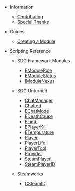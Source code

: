 * Information

  * [Contributing](information/contributing)
  * [Special Thanks](information/special_thanks)
  
* Guides

  * [Creating a Module](guides/creating_a_module)
  
* Scripting Reference

  * SDG.Framework.Modules
  
    * [EModuleRole](scripting/sdg/framework/modules/emodulerole)
    * [EModuleStatus](scripting/sdg/framework/modules/emodulestatus)
    * [IModuleNexus](scripting/sdg/framework/modules/imodulenexus)

  * SDG.Unturned

    * [ChatManager](scripting/sdg/unturned/chatmanager)
    * [Chatted](scripting/sdg/unturned/chatted)
    * [EChatMode](scripting/sdg/unturned/echatmode)
    * [EDeathCause](scripting/sdg/unturned/edeathcause)
    * [ELimb](scripting/sdg/unturned/elimb)
    * [EPlayerKill](scripting/sdg/unturned/eplayerkill)
    * [ETempurature](scripting/sdg/unturned/etempurature)
    * [Player](scripting/sdg/unturned/player)
    * [PlayerLife](scripting/sdg/unturned/playerlife)
    * [PlayerTool](scripting/sdg/unturned/playertool)
    * [Provider](scripting/sdg/unturned/provider)
    * [SteamPlayer](scripting/sdg/unturned/steamplayer)
    * [SteamPlayerID](scripting/sdg/unturned/steamplayerid)

  * Steamworks
  
    * [CSteamID](scripting/steamworks/csteamid)